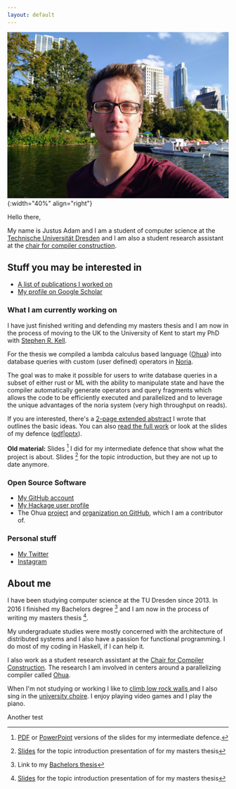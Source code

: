 ```yaml
---
layout: default
---
```


![A picture of me](/images/me.jpg){:width="40%" align="right"}

Hello there,

My name is Justus Adam and I am a student of computer science at the [Technische
Universität Dresden](https://tu-dresden.de) and I am also a student research
assistant at the [chair for compiler
construction](https://cfaed.tu-dresden.de/ccc-about).

## Stuff you may be interested in

- [A list of publications I worked on](/bib/)
- [My profile on Google Scholar]({{site.scholar_link}})

### What I am currently working on

I have just finished writing and defending my masters thesis and I am now in the
process of moving to the UK to the University of Kent to start my PhD with
[Stephen R. Kell](https://www.cs.kent.ac.uk/people/staff/srk21/).

For the thesis we compiled a lambda calculus based language
([Ohua](https://ohua-dev.github.io)) into database queries with custom (user
defined) operators in [Noria](https://github.com/mit-pdos/noria).

The goal was to make it possible for users to write database queries in a subset
of either rust or ML with the ability to manipulate state and have the compiler
automatically generate operators and query fragments which allows the code to be
efficiently executed and parallelized and to leverage the unique advantages of
the noria system (very high throughput on reads).

If you are interested, there's a [2-page extended abstract](/pdfs/noria-udfs-extended-abstract.pdf) I wrote that outlines
the basic ideas. You can also [read the full work](/pdfs/thesis.pdf) or look at
the slides of my defence
([pdf](/slides/mt-defence.pdf)|[pptx](/slides/mt-defence.pptx)).

**Old material:** Slides [^5] I did for my intermediate defence that show what
the project is about. Slides [^4] for the topic introduction, but they are not
up to date anymore.

### Open Source Software

- [My GitHub account](https://github.com/JustusAdam)
- [My Hackage user profile](https://hackage.haskell.org/user/justus)
- The Ohua [project](https://ohua-dev.github.io) and [organization on
  GitHub](https://github.com/ohua-dev), which I am a contributor of.

### Personal stuff

- [My Twitter](https://twitter.com/justusadam_)
- [Instagram](https://instagram.com/justusadam_)

## About me

I have been studying computer science at the TU Dresden since 2013. In 2016 I
finished my Bachelors degree [^1] and I am now in the process of writing my
masters thesis [^4].

My undergraduate studies were mostly concerned with the architecture of
distributed systems and I also have a passion for functional programming. I do
most of my coding in Haskell, if I can help it.

I also work as a student research assistant at the [Chair for Compiler
Construction](https://cfaed.tu-dresden.de/ccc-about). The research I am involved
in centers around a parallelizing compiler called
[Ohua](http://ohua-dev.github.io/ohua/).

When I'm not studying or working I like to [climb low rock walls
](https://en.wikipedia.org/wiki/Bouldering) and I also sing in the
[university choire](https://unichor-dresden.de). I enjoy playing video
games and I play the piano.

[^1]: Link to my [Bachelors thesis](https://cfaed.tu-dresden.de/files/user/sertel/BachelorsThesis-Justus-Adam.pdf)
[^4]: [Slides](/pdfs/forschungsprojekt.pdf) for the topic introduction presentation of for my masters thesis
[^5]: [PDF](/slides/mt-intermediate-defence.pdf) or
    [PowerPoint](/slides/mt-intermediate-defence.pptx) versions of the slides
    for my intermediate defence.

Another test

